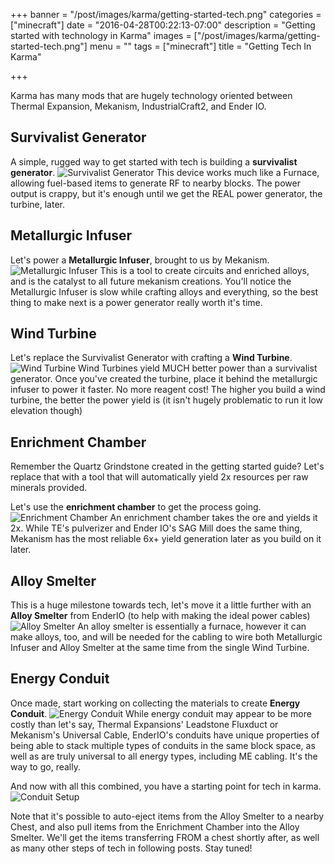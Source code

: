 +++
banner = "/post/images/karma/getting-started-tech.png"
categories = ["minecraft"]
date = "2016-04-28T00:22:13-07:00"
description = "Getting started with technology in Karma"
images = ["/post/images/karma/getting-started-tech.png"]
menu = ""
tags = ["minecraft"]
title = "Getting Tech In Karma"

+++

Karma has many mods that are hugely technology oriented between Thermal Expansion, Mekanism, IndustrialCraft2, and Ender IO.
<!--more-->
## Survivalist Generator
A simple, rugged way to get started with tech is building a **survivalist generator**.
<img src="/post/images/karma/survivalist-generator.png" title="Survivalist Generator">
This device works much like a Furnace, allowing fuel-based items to generate RF to nearby blocks. The power output is crappy, but it's enough until we get the REAL power generator, the turbine, later.

## Metallurgic Infuser
Let's power a **Metallurgic Infuser**, brought to us by Mekanism.
<img src="/post/images/karma/metallurgic-infuser.png" title="Metallurgic Infuser">
This is a tool to create circuits and enriched alloys, and is the catalyst to all future mekanism creations.
You'll notice the Metallurgic Infuser is slow while crafting alloys and everything, so the best thing to make next is a power generator really worth it's time.

## Wind Turbine
Let's replace the Survivalist Generator with crafting a **Wind Turbine**.
<img src="/post/images/karma/wind-turbine.png" title="Wind Turbine">
Wind Turbines yield MUCH better power than a survivalist generator. Once you've created the turbine, place it behind the metallurgic infuser to power it faster. No more reagent cost! The higher you build a wind turbine, the better the power yield is (it isn't hugely problematic to run it low elevation though)


## Enrichment Chamber

Remember the Quartz Grindstone created in the getting started guide? Let's replace that with a tool that will automatically yield 2x resources per raw minerals provided. 

Let's use the **enrichment chamber** to get the process going.
<img src="/post/images/karma/enrichment-chamber.png" title="Enrichment Chamber">
An enrichment chamber takes the ore and yields it 2x. While TE's pulverizer and Ender IO's SAG Mill does the same thing, Mekanism has the most reliable 6x+ yield generation later as you build on it later.

## Alloy Smelter
This is a huge milestone towards tech, let's move it a little further with an **Alloy Smelter** from EnderIO (to help with making the ideal power cables)
<img src="/post/images/karma/alloy-smelter.png" title="Alloy Smelter">
An alloy smelter is essentially a furnace, however it can make alloys, too, and will be needed for the cabling to wire both Metallurgic Infuser and Alloy Smelter at the same time from the single Wind Turbine.

## Energy Conduit

Once made, start working on collecting the materials to create **Energy Conduit**.
<img src="/post/images/karma/energy-conduit.png" title="Energy Conduit">
While energy conduit may appear to be more costly than let's say, Thermal Expansions' Leadstone Fluxduct or Mekanism's Universal Cable, EnderIO's conduits have unique properties of being able to stack multiple types of conduits in the same block space, as well as are truly universal to all energy types, including ME cabling. It's the way to go, really.

And now with all this combined, you have a starting point for tech in karma.
<img src="/post/images/karma/conduit-setup.png" title="Conduit Setup">

Note that it's possible to auto-eject items from the Alloy Smelter to a nearby Chest, and also pull items from the Enrichment Chamber into the Alloy Smelter. We'll get the items transferring FROM a chest shortly after, as well as many other steps of tech in following posts. Stay tuned!